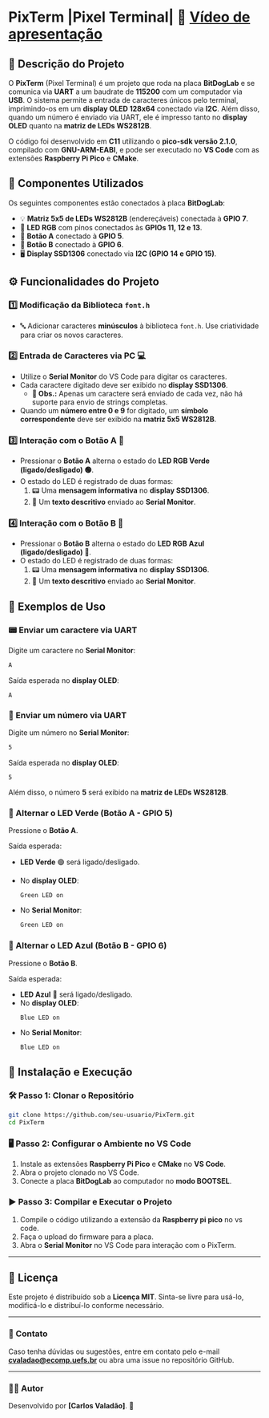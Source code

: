 # PixTerm |Pixel Terminal| 🚀 [Vídeo de apresentação](https://youtu.be/SO7VelBtSJQ)

## 📌 Descrição do Projeto

O **PixTerm** (Pixel Terminal) é um projeto que roda na placa **BitDogLab** e se comunica via **UART** a um baudrate de **115200** com um computador via **USB**. O sistema permite a entrada de caracteres únicos pelo terminal, imprimindo-os em um **display OLED 128x64** conectado via **I2C**. Além disso, quando um número é enviado via UART, ele é impresso tanto no **display OLED** quanto na **matriz de LEDs WS2812B**.

O código foi desenvolvido em **C11** utilizando o **pico-sdk versão 2.1.0**, compilado com **GNU-ARM-EABI**, e pode ser executado no **VS Code** com as extensões **Raspberry Pi Pico** e **CMake**.

## 🔩 Componentes Utilizados

Os seguintes componentes estão conectados à placa **BitDogLab**:

- 💡 **Matriz 5x5 de LEDs WS2812B** (endereçáveis) conectada à **GPIO 7**.
- 🌈 **LED RGB** com pinos conectados às **GPIOs 11, 12 e 13**.
- 🔘 **Botão A** conectado à **GPIO 5**.
- 🔘 **Botão B** conectado à **GPIO 6**.
- 🖥️ **Display SSD1306** conectado via **I2C (GPIO 14 e GPIO 15)**.

## ⚙️ Funcionalidades do Projeto

### 1️⃣ Modificação da Biblioteca `font.h`

- 🔤 Adicionar caracteres **minúsculos** à biblioteca `font.h`. Use criatividade para criar os novos caracteres.

### 2️⃣ Entrada de Caracteres via PC 💻

- Utilize o **Serial Monitor** do VS Code para digitar os caracteres.
- Cada caractere digitado deve ser exibido no **display SSD1306**.
  - **📌 Obs.:** Apenas um caractere será enviado de cada vez, não há suporte para envio de strings completas.
- Quando um **número entre 0 e 9** for digitado, um **símbolo correspondente** deve ser exibido na **matriz 5x5 WS2812B**.

### 3️⃣ Interação com o Botão A 🔘

- Pressionar o **Botão A** alterna o estado do **LED RGB Verde (ligado/desligado) 🟢**.
- O estado do LED é registrado de duas formas:
  1. 📟 Uma **mensagem informativa** no **display SSD1306**.
  2. 📨 Um **texto descritivo** enviado ao **Serial Monitor**.

### 4️⃣ Interação com o Botão B 🔘

- Pressionar o **Botão B** alterna o estado do **LED RGB Azul (ligado/desligado) 🔵**.
- O estado do LED é registrado de duas formas:
  1. 📟 Uma **mensagem informativa** no **display SSD1306**.
  2. 📨 Um **texto descritivo** enviado ao **Serial Monitor**.

## 📝 Exemplos de Uso

### 📟 Enviar um caractere via UART

Digite um caractere no **Serial Monitor**:

```sh
A
```

Saída esperada no **display OLED**:

```
A
```

### 🔢 Enviar um número via UART

Digite um número no **Serial Monitor**:

```sh
5
```

Saída esperada no **display OLED**:

```
5
```

Além disso, o número **5** será exibido na **matriz de LEDs WS2812B**.

### 🔘 Alternar o LED Verde (Botão A - GPIO 5)

Pressione o **Botão A**.

Saída esperada:
- **LED Verde** 🟢 será ligado/desligado.

- No **display OLED**:
  ```
  Green LED on
  ```
- No **Serial Monitor**:
  ```sh
  Green LED on
  ```

### 🔘 Alternar o LED Azul (Botão B - GPIO 6)

Pressione o **Botão B**.

Saída esperada:
- **LED Azul** 🔵 será ligado/desligado.
- No **display OLED**:
  ```
  Blue LED on
  ```
- No **Serial Monitor**:
  ```sh
  Blue LED on
  ```

## 🚀 Instalação e Execução

### 🛠️ Passo 1: Clonar o Repositório

```sh
git clone https://github.com/seu-usuario/PixTerm.git
cd PixTerm
```

### 🖥️ Passo 2: Configurar o Ambiente no VS Code

1. Instale as extensões **Raspberry Pi Pico** e **CMake** no **VS Code**.
2. Abra o projeto clonado no VS Code.
3. Conecte a placa **BitDogLab** ao computador no **modo BOOTSEL**.

### ▶️ Passo 3: Compilar e Executar o Projeto

1. Compile o código utilizando a extensão da **Raspberry pi pico** no vs code.
2. Faça o upload do firmware para a placa.
3. Abra o **Serial Monitor** no VS Code para interação com o PixTerm.

---

## 📜 Licença

Este projeto é distribuído sob a **Licença MIT**. Sinta-se livre para usá-lo, modificá-lo e distribuí-lo conforme necessário.

---

### 📩 Contato

Caso tenha dúvidas ou sugestões, entre em contato pelo e-mail **<cvaladao@ecomp.uefs.br>** ou abra uma issue no repositório GitHub.

---

### 👨‍💻 Autor

Desenvolvido por **[Carlos Valadão]**. 🚀
